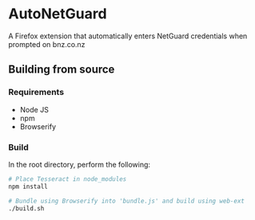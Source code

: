 # AutoNetGuard
A Firefox extension that automatically enters NetGuard credentials when prompted on bnz.co.nz

## Building from source
### Requirements
- Node JS
- npm
- Browserify

### Build
In the root directory, perform the following:

```bash
# Place Tesseract in node_modules
npm install

# Bundle using Browserify into 'bundle.js' and build using web-ext
./build.sh
```